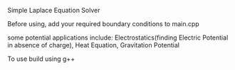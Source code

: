 Simple Laplace Equation Solver

Before using, add your required boundary conditions to main.cpp

some potential applications include:
Electrostatics(finding Electric Potential in absence of charge), Heat Equation, Gravitation Potential


To use build using g++
